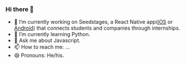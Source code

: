 ### Hi there 👋

- 🔭 I’m currently working on Seedstages, a React Native app([iOS](https://apps.apple.com/us/app/seedstages/id1522370422) or [Android](https://play.google.com/store/apps/details?id=com.seedstages.seedstages&hl=en_US)) that connects students and companies through internships.
- 🌱 I’m currently learning Python.
- 💬 Ask me about Javascript.
- 📫 How to reach me: ...
- 😄 Pronouns: He/his.
<!--
- 👯 I’m looking to collaborate on ...
- 🤔 I’m looking for help with ...
- ⚡ Fun fact: ... -->
